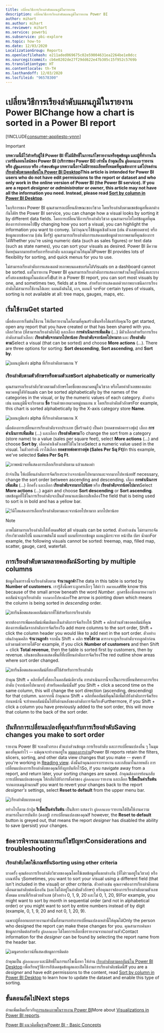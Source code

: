 ```yaml
---
title: เปลี่ยนวิธีการเรียงลำดับแผนภูมิในรายงาน
description: เปลี่ยนวิธีการเรียงลำดับแผนภูมิในรายงาน Power BI
author: mihart
ms.author: mihart
ms.reviewer: mihart
ms.service: powerbi
ms.subservice: pbi-explore
ms.topic: how-to
ms.date: 12/03/2020
LocalizationGroup: Reports
ms.openlocfilehash: e211aded069675c02e59004631ea2264be1e0dcc
ms.sourcegitcommit: cb6e0202de27f29dd622e47b305c15f952c5769b
ms.translationtype: HT
ms.contentlocale: th-TH
ms.lasthandoff: 12/03/2020
ms.locfileid: "96578300"
---
```

# <a name="change-how-a-chart-is-sorted-in-a-power-bi-report"></a><span data-ttu-id="de63b-103">เปลี่ยนวิธีการเรียงลำดับแผนภูมิในรายงาน Power BI</span><span class="sxs-lookup"><span data-stu-id="de63b-103">Change how a chart is sorted in a Power BI report</span></span>

[!INCLUDE[consumer-appliesto-ynnn](../includes/consumer-appliesto-ynnn.md)]


> [!IMPORTANT]
> <span data-ttu-id="de63b-104">**บทความนี้มีไว้สำหรับผู้ใช้ Power BI ที่ไม่มีสิทธิ์ในการแก้ไขรายงานหรือชุดข้อมูล และผู้ที่ทำงานในเวอร์ชันออนไลน์ของ Power BI (บริการของ Power BI) เท่านั้น ถ้าคุณเป็น *ผู้ออกแบบ* รายงาน หรือ *ผู้ดูแลระบบ* หรือ *เจ้าของข้อมูล* บทความนี้อาจไม่มีรายละเอียดทั้งหมดที่คุณต้องการ แต่โปรดอ่าน [เรียงลำดับตามคอลัมน์ใน Power BI Desktop](../create-reports/desktop-sort-by-column.md)**</span><span class="sxs-lookup"><span data-stu-id="de63b-104">**This article is intended for Power BI users who do not have edit permissions to the report or dataset and who only work in the online version of Power BI (the Power BI service). If you are a report *designer* or *administrator* or *owner*, this article may not have all the information you need. Instead, please read [Sort by column in Power BI Desktop](../create-reports/desktop-sort-by-column.md)**.</span></span>

<span data-ttu-id="de63b-105">ในบริการของ Power BI คุณสามารถเปลี่ยนลักษณะของวิชวล โดยเรียงลำดับตามเขตข้อมูลที่แตกต่างกันได้</span><span class="sxs-lookup"><span data-stu-id="de63b-105">In the Power BI service, you can change how a visual looks by sorting it by different data fields.</span></span> <span data-ttu-id="de63b-106">โดยการเปลี่ยนวิธีการเรียงลำดับวิชวล คุณสามารถไฮไลท์ข้อมูลที่คุณต้องการถ่ายทอดไป</span><span class="sxs-lookup"><span data-stu-id="de63b-106">By changing how you sort a visual, you can highlight the information you want to convey.</span></span> <span data-ttu-id="de63b-107">ไม่ว่าคุณจะใช้ข้อมูลเชิงตัวเลข (เช่น ตัวเลขยอดขาย) หรือข้อมูลแบบข้อความ (เช่น ชื่อรัฐ) คุณสามารถเรียงลำดับการแสดงผลข้อมูลด้วยภาพตามที่คุณต้องการได้</span><span class="sxs-lookup"><span data-stu-id="de63b-107">Whether you're using numeric data (such as sales figures) or text data (such as state names), you can sort your visuals as desired.</span></span> <span data-ttu-id="de63b-108">Power BI มีความยืดหยุ่นมากมายสำหรับการรียงลำดับ และเมนูด่วนให้คุณใช้</span><span class="sxs-lookup"><span data-stu-id="de63b-108">Power BI provides lots of flexibility for sorting, and quick menus for you to use.</span></span> 

<span data-ttu-id="de63b-109">ไม่สามารถเรียงลำดับการแสดงผลด้วยภาพบนแดชบอร์ดได้</span><span class="sxs-lookup"><span data-stu-id="de63b-109">Visuals on a dashboard cannot be sorted.</span></span> <span data-ttu-id="de63b-110">แต่ในรายงาน Power BI คุณสามารถเรียงลำดับการแสดงภาพส่วนใหญ่ได้หนึ่งและบางครั้งสองเขตข้อมูลในแต่ละครั้ง</span><span class="sxs-lookup"><span data-stu-id="de63b-110">But in a Power BI report, you can sort most visuals by one, and sometimes two, fields at a time.</span></span> <span data-ttu-id="de63b-111">สำหรับการแสดงผลด้วยภาพบางชนิดการเรียงลำดับไม่สามารถใช้งานได้เลย: แผนผังต้นไม้, เกจ, แผนที่ ฯลฯ</span><span class="sxs-lookup"><span data-stu-id="de63b-111">For certain types of visuals, sorting is not available at all: tree maps, gauges, maps, etc.</span></span> 

## <a name="get-started"></a><span data-ttu-id="de63b-112">เริ่มใช้งาน</span><span class="sxs-lookup"><span data-stu-id="de63b-112">Get started</span></span>

<span data-ttu-id="de63b-113">เมื่อต้องการเริ่มต้นใช้งาน ให้เปิดรายงานใดก็ตามที่คุณสร้างขึ้นหรือได้แชร์กับคุณ</span><span class="sxs-lookup"><span data-stu-id="de63b-113">To get started, open any report that you have created or that has been shared with you.</span></span> <span data-ttu-id="de63b-114">เลือกวิชวล (ที่สามารถเรียงลำดับได้) และเลือก **การดำเนินการเพิ่มเติม** (...)  มีตัวเลือกสำหรับการเรียงลำดับสามตัวเลือก: **เรียงลำดับจากมากไปหาน้อย** **เรียงลำดับจากน้อยไปหามาก** และ **เรียงลำดับตาม**</span><span class="sxs-lookup"><span data-stu-id="de63b-114">Select a visual (that can be sorted) and choose **More actions** (...).  There are three options for sorting: **Sort descending**, **Sort ascending**, and **Sort by**.</span></span> 
    

![แผนภูมิแท่ง alpha ที่เรียงลำดับตามแกน Y](media/end-user-change-sort/power-bi-actions.png)

### <a name="sort-alphabetically-or-numerically"></a><span data-ttu-id="de63b-116">เรียงลำดับตามตัวอักษรหรือตามตัวเลข</span><span class="sxs-lookup"><span data-stu-id="de63b-116">Sort alphabetically or numerically</span></span>

<span data-ttu-id="de63b-117">คุณสามารถเรียงลำดับวิชวลตามตัวอักษรโดยชื่อของหมวดหมู่ในวิชวล หรือโดยค่าตัวเลขของแต่ละหมวดหมู่ได้</span><span class="sxs-lookup"><span data-stu-id="de63b-117">Visuals can be sorted alphabetically by the names of the categories in the visual, or by the numeric values of each category.</span></span> <span data-ttu-id="de63b-118">ตัวอย่างเช่น แผนภูมินี้จะเรียงตาม **ชื่อ** ร้านค้าของหมวดหมู่บนแกน x โดยเรียงลำดับตัวอักษร</span><span class="sxs-lookup"><span data-stu-id="de63b-118">For example, this chart is sorted alphabetically by the X-axis category store **Name**.</span></span>

![แผนภูมิแท่ง alpha ที่เรียงลำดับตามแกน X](media/end-user-change-sort/powerbi-sort-category.png)

<span data-ttu-id="de63b-120">เมื่อต้องการเปลี่ยนการเรียงลำดับจากประเภท (ชื่อร้านค้า) เป็นค่า (ยอดขายต่อตารางฟุต) เลือก **การดำเนินการเพิ่มเติม** (...) และเลือก **เรียงลำดับตาม**</span><span class="sxs-lookup"><span data-stu-id="de63b-120">To change the sort from a category (store name) to a value (sales per square feet), select **More actions** (...) and choose **Sort by**.</span></span> <span data-ttu-id="de63b-121">เลือกค่าเชิงตัวเลขที่ใช้ในวิชวล</span><span class="sxs-lookup"><span data-stu-id="de63b-121">Select a numeric value used in the visual.</span></span>  <span data-ttu-id="de63b-122">ในตัวอย่างนี้ เราได้เลือก **ยอดขายต่อตารางฟุต (Sales Per Sq Ft)**</span><span class="sxs-lookup"><span data-stu-id="de63b-122">In this example, we've selected **Sales Per Sq Ft**.</span></span>

![ภาพหน้าจอที่แสดงการเลือกเรียงลำดับตาม แล้วแสดงค่า](media/end-user-change-sort/power-bi-sort-value.png)

<span data-ttu-id="de63b-124">ถ้าจำเป็น ให้เปลี่ยนลำดับการจัดเรียงระหว่างจากน้อยไปหามากและจากมากไปหาน้อย</span><span class="sxs-lookup"><span data-stu-id="de63b-124">If necessary, change the sort order between ascending and descending.</span></span>  <span data-ttu-id="de63b-125">เลือก **การดำเนินการเพิ่มเติม** (...) อีกครั้ง และเลือก **เรียงลำดับจากมากไปน้อย** หรือ **เรียงลำดับจากน้อยไปมาก**</span><span class="sxs-lookup"><span data-stu-id="de63b-125">Select **More actions** (...) again and choose **Sort descending** or **Sort ascending**.</span></span> <span data-ttu-id="de63b-126">เขตข้อมูลที่ใช้ในการเรียงลำดับจะเป็นตัวหนาและมีแถบสีเหลือง</span><span class="sxs-lookup"><span data-stu-id="de63b-126">The field that is being used to sort is in bold and has a yellow bar.</span></span>

   ![วิดีโอแสดงการเลือกเรียงลำดับตามและจากน้อยไปหามาก มากไปหาน้อย](media/end-user-change-sort/sort.gif)

> [!NOTE]
> <span data-ttu-id="de63b-128">ภาพไม่สามารถเรียงลำดับได้ทั้งหมด</span><span class="sxs-lookup"><span data-stu-id="de63b-128">Not all visuals can be sorted.</span></span> <span data-ttu-id="de63b-129">ตัวอย่างเช่น ไม่สามารถจัดเรียงวิชวลต่อไปนี้ แผนภาพต้นไม้ แผนที่ แผนที่กรอกข้อมูล แผนภูมิกระจาย หน้าปัด บัตร น้ำตก</span><span class="sxs-lookup"><span data-stu-id="de63b-129">For example, the following visuals cannot be sorted: treemap, map, filled map, scatter, gauge, card, waterfall.</span></span>

## <a name="sorting-by-multiple-columns"></a><span data-ttu-id="de63b-130">การเรียงลำดับตามหลายคอลัมน์</span><span class="sxs-lookup"><span data-stu-id="de63b-130">Sorting by multiple columns</span></span>
<span data-ttu-id="de63b-131">ข้อมูลในตารางนี้จะเรียงลำดับตาม **จำนวนลูกค้า**</span><span class="sxs-lookup"><span data-stu-id="de63b-131">The data in this table is sorted by **Number of customers**.</span></span>  <span data-ttu-id="de63b-132">เรารู้สิ่งนี้เพราะลูกศรเล็กๆ ใต้คำว่า *หมายเลข*</span><span class="sxs-lookup"><span data-stu-id="de63b-132">We know this because of the small arrow beneath the word *Number*.</span></span> <span data-ttu-id="de63b-133">ลูกศรชี้ลงซึ่งหมายความว่าคอลัมน์จะถูกเรียงลำดับ *จากมากไปหาน้อย*</span><span class="sxs-lookup"><span data-stu-id="de63b-133">The arrow is pointing down which means the column is being sorted in *descending* order.</span></span>

![สกรีนช็อตแสดงคอลัมน์แรกที่ใช้สำหรับการเรียงลำดับ](media/end-user-change-sort/power-bi-sort-column.png)


<span data-ttu-id="de63b-135">หากต้องการเพิ่มคอลัมน์เพิ่มเติมลงในลำดับการจัดเรียงให้ Shift + คลิกส่วนหัวของคอลัมน์ที่คุณต้องการเพิ่มถัดจากลำดับการจัดเรียง</span><span class="sxs-lookup"><span data-stu-id="de63b-135">To add more columns to the sort order, Shift + click the column header you would like to add next in the sort order.</span></span> <span data-ttu-id="de63b-136">ตัวอย่างเช่นถ้าคุณคลิก **จำนวนลูกค้า** จากนั้น Shift + คลิก **รายได้รวม** ตารางจะถูกเรียงลำดับจากลูกค้าก่อนแล้วตามด้วยรายได้</span><span class="sxs-lookup"><span data-stu-id="de63b-136">For example, if you click **Number of customers** and then Shift + click **Total revenue**, then the table is sorted first by customers, then by revenue.</span></span> <span data-ttu-id="de63b-137">เส้นขอบสีแดงแสดงพื้นที่ที่เปลี่ยนลำดับการจัดเรียง</span><span class="sxs-lookup"><span data-stu-id="de63b-137">The red outline show areas where sort order changed.</span></span>

![สกรีนช็อตแสดงคอลัมน์ที่สองที่ใช้สำหรับการเรียงลำดับ](media/end-user-change-sort/power-bi-sort-second.png)

<span data-ttu-id="de63b-139">ถ้าคุณ Shift + คลิกที่ครั้งที่สองในคอลัมน์เดียวกัน การดำเนินการนี้จะเป็นการเปลี่ยนทิศทางการเรียงลำดับ (จากน้อยไปหามาก) สำหรับคอลัมน์นั้น</span><span class="sxs-lookup"><span data-stu-id="de63b-139">If you Shift + click a second time on the same column, this will change the sort direction (ascending, descending) for that column.</span></span> <span data-ttu-id="de63b-140">นอกจากนี้ ถ้าคุณกด Shift + คลิกที่คอลัมน์ที่คุณได้เพิ่มไปยังลำดับการจัดเรียงก่อนหน้านี้ จะย้ายคอลัมน์นั้นไปยังด้านหลังของลำดับการจัดเรียง</span><span class="sxs-lookup"><span data-stu-id="de63b-140">Furthermore, if you Shift + click a column you have previously added to the sort order, this will move that column to the back of the sort order.</span></span>


## <a name="saving-changes-you-make-to-sort-order"></a><span data-ttu-id="de63b-141">บันทึกการเปลี่ยนแปลงที่คุณทำกับการเรียงลำดับ</span><span class="sxs-lookup"><span data-stu-id="de63b-141">Saving changes you make to sort order</span></span>
<span data-ttu-id="de63b-142">รายงาน Power BI จะคงตัวกรอง ตัวแบ่งส่วนข้อมูล การเรียงลำดับ และการเปลี่ยนแปลงอื่น ๆ ในมุมมองที่คุณทำไว้ -- แม้คุณจะทำงานอยู่ใน [มุมมองการอ่าน](end-user-reading-view.md)</span><span class="sxs-lookup"><span data-stu-id="de63b-142">Power BI reports retain the filters, slicers, sorting, and other data view changes that you make -- even if you're working in [Reading view](end-user-reading-view.md).</span></span> <span data-ttu-id="de63b-143">ดังนั้นถ้าคุณออกจากรายงาน และกลับมาในภายหลัง การเปลี่ยนแปลงการเรียงลำดับของคุณก็ยังถูกบันทึกไว้</span><span class="sxs-lookup"><span data-stu-id="de63b-143">So, if you navigate away from a report, and return later, your sorting changes are saved.</span></span>  <span data-ttu-id="de63b-144">ถ้าคุณต้องการย้อนกลับการเปลี่ยนแปลงของคุณ ให้กลับไปยังการตั้งค่าของ *ผู้ออกแบบ* รายงาน และเลือก **รีเซ็ตเป็นค่าเริ่มต้น** จากแถบเมนูด้านบน</span><span class="sxs-lookup"><span data-stu-id="de63b-144">If you want to revert your changes back to the report *designer's* settings, select **Reset to default** from the upper menu bar.</span></span> 

![เรียงลำดับแบบคงอยู่](media/end-user-change-sort/power-bi-reset.png)

<span data-ttu-id="de63b-146">อย่างไรก็ตาม ถ้าปุ่ม **รีเซ็ตเป็นค่าเริ่มต้น** เป็นสีเทา แสดงว่า *ผู้ออกแบบ* รายงานได้ปิดใช้งานความสามารถในการบันทึก (คงอยู่) การเปลี่ยนแปลงของคุณ</span><span class="sxs-lookup"><span data-stu-id="de63b-146">If however, the **Reset to default** button is greyed out, that means the report *designer* has disabled the ability to save (persist) your changes.</span></span>

<a name="other"></a>
## <a name="considerations-and-troubleshooting"></a><span data-ttu-id="de63b-147">ข้อควรพิจารณาและการแก้ไขปัญหา</span><span class="sxs-lookup"><span data-stu-id="de63b-147">Considerations and troubleshooting</span></span>

### <a name="sorting-using-other-criteria"></a><span data-ttu-id="de63b-148">เรียงลำดับโดยใช้เกณฑ์อื่น</span><span class="sxs-lookup"><span data-stu-id="de63b-148">Sorting using other criteria</span></span>
<span data-ttu-id="de63b-149">บางครั้ง คุณต้องการเรียงลำดับวิชวลของคุณโดยใช้เขตข้อมูลที่แตกต่างกัน (ที่ไม่รวมอยู่ในวิชวล) หรือเกณฑ์อื่น ๆ</span><span class="sxs-lookup"><span data-stu-id="de63b-149">Sometimes, you want to sort your visual using a different field (that isn't included in the visual) or other criteria.</span></span>  <span data-ttu-id="de63b-150">ตัวอย่างเช่น คุณอาจต้องการเรียงลำดับตามเดือนตามลำดับต่อเนื่องกัน
 (และไม่ได้อยู่ในลำดับตัวอักษร) หรือคุณอาจต้องการเรียงลำดับตามตัวเลขทั้งหมด แทนที่เรียงด้วยตัวเลข (ตัวอย่าง 0, 1, 9, 20 และไม่ 0, 1, 20, 9)</span><span class="sxs-lookup"><span data-stu-id="de63b-150">For example, you might want to sort by month in sequential order (and not in alphabetical order) or you might want to sort by entire numbers instead of by digit (example, 0, 1, 9, 20 and not 0, 1, 20, 9).</span></span>  

<span data-ttu-id="de63b-151">เฉพาะผู้ที่ออกแบบรายงานเท่านั้นที่สามารถทำการเปลี่ยนแปลงเหล่านี้ให้คุณได้</span><span class="sxs-lookup"><span data-stu-id="de63b-151">Only the person who designed the report can make these changes for you.</span></span> <span data-ttu-id="de63b-152">คุณสามารถค้นหาข้อมูลการติดต่อสำหรับ *ผู้ออกแบบ* ได้โดยการเลือกชื่อรายงานจากแถบส่วนหัว</span><span class="sxs-lookup"><span data-stu-id="de63b-152">Contact information for the *designer* can be found by selecting the report name from the header bar.</span></span>

![เมนูดรอปดาวน์ที่แสดงข้อมูลการติดต่อ](media/end-user-change-sort/power-bi-heading.png)

<span data-ttu-id="de63b-154">ถ้าคุณเป็น *ผู้ออกแบบ* และมีสิทธิ์ในการแก้ไขเนื้อหา ให้อ่าน [เรียงลำดับตามคอลัมน์ใน Power BI Desktop](../create-reports/desktop-sort-by-column.md) เพื่อเรียนรู้วิธีการอัปเดตชุดข้อมูลและเปิดใช้งานการเรียงลำดับชนิดนี้</span><span class="sxs-lookup"><span data-stu-id="de63b-154">If you are a *designer* and have edit permissions to the content, read [Sort by column in Power BI Desktop](../create-reports/desktop-sort-by-column.md) to learn how to update the dataset and enable this type of sorting.</span></span>

## <a name="next-steps"></a><span data-ttu-id="de63b-155">ขั้นตอนถัดไป</span><span class="sxs-lookup"><span data-stu-id="de63b-155">Next steps</span></span>
<span data-ttu-id="de63b-156">อ่านเพิ่มเติมเกี่ยวกับ[การแสดงภาพในรายงาน Power BI](end-user-visualizations.md)</span><span class="sxs-lookup"><span data-stu-id="de63b-156">More about [Visualizations in Power BI reports](end-user-visualizations.md).</span></span>

[<span data-ttu-id="de63b-157">Power BI แนวคิดพื้นฐาน</span><span class="sxs-lookup"><span data-stu-id="de63b-157">Power BI - Basic Concepts</span></span>](end-user-basic-concepts.md)
